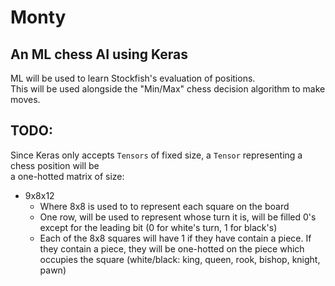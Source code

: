 # Monty

## An ML chess AI using Keras

ML will be used to learn Stockfish's evaluation of positions.  
This will be used alongside the "Min/Max" chess decision algorithm to make moves.

## TODO:

Since Keras only accepts `Tensors` of fixed size, a `Tensor` representing a chess position will be  
a one-hotted matrix of size:    
  
* 9x8x12  
	* Where 8x8 is used to to represent each square on the board  
	* One row, will be used to represent whose turn it is, will be filled 0's except for the leading bit  (0 for white's turn, 1 for black's)
	* Each of the 8x8 squares will have 1 if they have contain a piece. If they contain a piece, they will be one-hotted on the piece which   
	  occupies the square (white/black: king, queen, rook, bishop, knight, pawn)